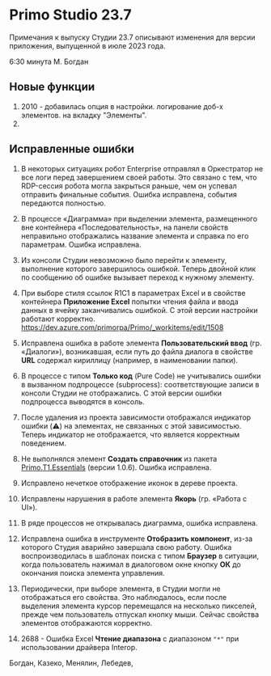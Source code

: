 # Primo Studio 23.7
Примечания к выпуску Студии 23.7 описывают изменения для версии приложения, выпущенной в июле 2023 года.

6:30 минута М. Богдан

## Новые функции 
1.  2010 - добавилась опция в настройки. логирование доб-х элементов. на вкладку "Элементы". 
2.  

## Исправленные ошибки
1. В некоторых ситуациях робот Enterprise отправлял в Оркестратор не все логи перед завершением своей работы. Это связано с тем, что RDP-сессия робота могла закрыться раньше, чем он успевал отправить финальные события. Ошибка исправлена, события передаются полностью.
1. В процессе «Диаграмма» при выделении элемента, размещенного вне контейнера «Последовательность», на панели свойств неправильно отображались название элемента и справка по его параметрам. Ошибка исправлена.
1. Из консоли Студии невозможно было перейти к элементу, выполнение которого завершилось ошибкой. Теперь двойной клик по сообщению об ошибке вызывает переход к нужному элементу.
1. При выборе стиля ссылок R1C1 в параметрах Excel и в свойстве контейнера **Приложение Excel** попытки чтения файла и ввода данных в ячейку заканчивались ошибкой. С этой версии настройки работают корректно.   https://dev.azure.com/primorpa/Primo/_workitems/edit/1508
1. Исправлена ошибка в работе элемента **Пользовательский ввод** (гр. «Диалоги»), возникавшая, если путь до файла диалога в свойстве **URL** содержал кириллицу (например, в наименовании папки).
1. В процессе с типом **Только код** (Pure Code) не учитывались ошибки в вызванном подпроцессе (subprocess): соответствующие записи в консоли Студии не отображались. С этой версии ошибки подпроцесса выводятся в консоль.
1. После удаления из проекта зависимости отображался индикатор ошибки (⚠️) на элементах, не связанных с этой зависимостью. Теперь индикатор не отображается, что является корректным поведением.
1. Не выполнялся элемент **Создать справочник** из пакета [Primo.T1.Essentials](https://www.nuget.org/packages/Primo.T1.Essentials/) (версии 1.0.6). Ошибка исправлена.
1. Исправлено нечеткое отображение иконок в дереве проекта. 
1. Исправлены нарушения в работе элемента **Якорь** (гр. «Работа с UI»).
1. В ряде процессов не открывалась диаграмма, ошибка исправлена.
1. Исправлена ошибка в инструменте **Отобразить компонент**, из-за которого Студия аварийно завершала свою работу. Ошибка воспроизводилась в шаблонах поиска с типом **Браузер** в ситуации, когда пользователь нажимал в диалоговом окне кнопку **ОК** до окончания поиска элемента управления.
1. Периодически, при выборе элемента, в Студии могли не отображаться его свойства. Это наблюдалось, если после выделения элемента курсор перемещался на несколько пикселей, прежде чем пользователь отпускал кнопку мыши. Сейчас свойства элементов отображаются корректно. 



1. 2688 - Ошибка Excel **Чтение диапазона** с диапазоном `"*"` при использовании драйвера Interop.


Богдан, Казеко, Менялин, Лебедев, 
